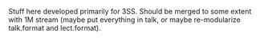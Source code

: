 Stuff here developed primarily for 3SS. Should be merged to some extent with 1M stream (maybe put everything in talk, or maybe re-modularize talk.format and lect.format).
